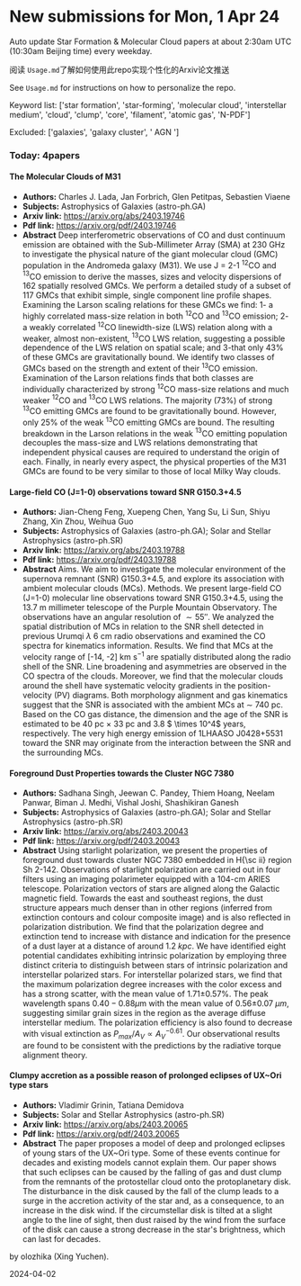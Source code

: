 # New submissions for Mon,  1 Apr 24
Auto update Star Formation & Molecular Cloud papers at about 2:30am UTC (10:30am Beijing time) every weekday.


阅读 `Usage.md`了解如何使用此repo实现个性化的Arxiv论文推送

See `Usage.md` for instructions on how to personalize the repo. 


Keyword list: ['star formation', 'star-forming', 'molecular cloud', 'interstellar medium', 'cloud', 'clump', 'core', 'filament', 'atomic gas', 'N-PDF']


Excluded: ['galaxies', 'galaxy cluster', ' AGN ']


### Today: 4papers 
#### The Molecular Clouds of M31
 - **Authors:** Charles J. Lada, Jan Forbrich, Glen Petitpas, Sebastien Viaene
 - **Subjects:** Astrophysics of Galaxies (astro-ph.GA)
 - **Arxiv link:** https://arxiv.org/abs/2403.19746
 - **Pdf link:** https://arxiv.org/pdf/2403.19746
 - **Abstract**
 Deep interferometric observations of CO and dust continuum emission are obtained with the Sub-Millimeter Array (SMA) at 230 GHz to investigate the physical nature of the giant molecular cloud (GMC) population in the Andromeda galaxy (M31). We use J = 2-1 $^{12}$CO and $^{13}$CO emission to derive the masses, sizes and velocity dispersions of 162 spatially resolved GMCs. We perform a detailed study of a subset of 117 GMCs that exhibit simple, single component line profile shapes. Examining the Larson scaling relations for these GMCs we find: 1- a highly correlated mass-size relation in both $^{12}$CO and $^{13}$CO emission; 2- a weakly correlated $^{12}$CO linewidth-size (LWS) relation along with a weaker, almost non-existent, $^{13}$CO LWS relation, suggesting a possible dependence of the LWS relation on spatial scale; and 3-that only 43\% of these GMCs are gravitationally bound. We identify two classes of GMCs based on the strength and extent of their $^{13}$CO emission. Examination of the Larson relations finds that both classes are individually characterized by strong $^{12}$CO mass-size relations and much weaker $^{12}$CO and $^{13}$CO LWS relations. The majority (73\%) of strong $^{13}$CO emitting GMCs are found to be gravitationally bound. However, only 25\% of the weak $^{13}$CO emitting GMCs are bound. The resulting breakdown in the Larson relations in the weak $^{13}$CO emitting population decouples the mass-size and LWS relations demonstrating that independent physical causes are required to understand the origin of each. Finally, in nearly every aspect, the physical properties of the M31 GMCs are found to be very similar to those of local Milky Way clouds.
#### Large-field CO (J=1-0) observations toward SNR G150.3+4.5
 - **Authors:** Jian-Cheng Feng, Xuepeng Chen, Yang Su, Li Sun, Shiyu Zhang, Xin Zhou, Weihua Guo
 - **Subjects:** Astrophysics of Galaxies (astro-ph.GA); Solar and Stellar Astrophysics (astro-ph.SR)
 - **Arxiv link:** https://arxiv.org/abs/2403.19788
 - **Pdf link:** https://arxiv.org/pdf/2403.19788
 - **Abstract**
 Aims. We aim to investigate the molecular environment of the supernova remnant (SNR) G150.3+4.5, and explore its association with ambient molecular clouds (MCs). Methods. We present large-field CO (J=1-0) molecular line observations toward SNR G150.3+4.5, using the 13.7 m millimeter telescope of the Purple Mountain Observatory. The observations have an angular resolution of $\sim 55 ''$. We analyzed the spatial distribution of MCs in relation to the SNR shell detected in previous Urumqi $\lambda$ 6 cm radio observations and examined the CO spectra for kinematics information. Results. We find that MCs at the velocity range of [-14, -2] km s$^{-1}$ are spatially distributed along the radio shell of the SNR. Line broadening and asymmetries are observed in the CO spectra of the clouds. Moreover, we find that the molecular clouds around the shell have systematic velocity gradients in the position-velocity (PV) diagrams. Both morphology alignment and gas kinematics suggest that the SNR is associated with the ambient MCs at $\sim$ 740 pc. Based on the CO gas distance, the dimension and the age of the SNR is estimated to be 40 pc $\times$ 33 pc and 3.8 $ \times 10^4$ years, respectively. The very high energy emission of 1LHAASO J0428+5531 toward the SNR may originate from the interaction between the SNR and the surrounding MCs.
#### Foreground Dust Properties towards the Cluster NGC 7380
 - **Authors:** Sadhana Singh, Jeewan C. Pandey, Thiem Hoang, Neelam Panwar, Biman J. Medhi, Vishal Joshi, Shashikiran Ganesh
 - **Subjects:** Astrophysics of Galaxies (astro-ph.GA); Solar and Stellar Astrophysics (astro-ph.SR)
 - **Arxiv link:** https://arxiv.org/abs/2403.20043
 - **Pdf link:** https://arxiv.org/pdf/2403.20043
 - **Abstract**
 Using starlight polarization, we present the properties of foreground dust towards cluster NGC 7380 embedded in H{\sc ii} region Sh 2-142. Observations of starlight polarization are carried out in four filters using an imaging polarimeter equipped with a 104-cm ARIES telescope. Polarization vectors of stars are aligned along the Galactic magnetic field. Towards the east and southeast regions, the dust structure appears much denser than in other regions (inferred from extinction contours and colour composite image) and is also reflected in polarization distribution. We find that the polarization degree and extinction tend to increase with distance and indication for the presence of a dust layer at a distance of around 1.2 $kpc$. We have identified eight potential candidates exhibiting intrinsic polarization by employing three distinct criteria to distinguish between stars of intrinsic polarization and interstellar polarized stars. For interstellar polarized stars, we find that the maximum polarization degree increases with the color excess and has a strong scatter, with the mean value of 1.71$\pm$0.57$\%$. The peak wavelength spans $0.40-0.88\mu$m with the mean value of 0.56$\pm$0.07 $\mu m$, suggesting similar grain sizes in the region as the average diffuse interstellar medium. The polarization efficiency is also found to decrease with visual extinction as $P_{max}/A_{V}\propto A_{V}^{-0.61}$. Our observational results are found to be consistent with the predictions by the radiative torque alignment theory.
#### Clumpy accretion as a possible reason of prolonged eclipses of UX~Ori  type stars
 - **Authors:** Vladimir Grinin, Tatiana Demidova
 - **Subjects:** Solar and Stellar Astrophysics (astro-ph.SR)
 - **Arxiv link:** https://arxiv.org/abs/2403.20065
 - **Pdf link:** https://arxiv.org/pdf/2403.20065
 - **Abstract**
 The paper proposes a model of deep and prolonged eclipses of young stars of the UX~Ori type. Some of these events continue for decades and existing models cannot explain them. Our paper shows that such eclipses can be caused by the falling of gas and dust clump from the remnants of the protostellar cloud onto the protoplanetary disk. The disturbance in the disk caused by the fall of the clump leads to a surge in the accretion activity of the star and, as a consequence, to an increase in the disk wind. If the circumstellar disk is tilted at a slight angle to the line of sight, then dust raised by the wind from the surface of the disk can cause a strong decrease in the star's brightness, which can last for decades.


by olozhika (Xing Yuchen). 


2024-04-02

